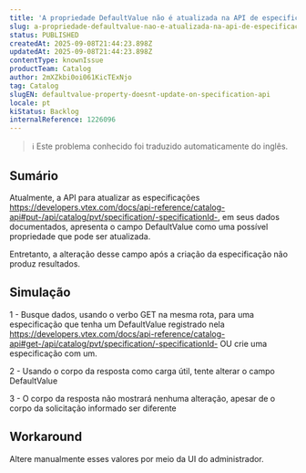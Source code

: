 ```yaml
---
title: 'A propriedade DefaultValue não é atualizada na API de especificação'
slug: a-propriedade-defaultvalue-nao-e-atualizada-na-api-de-especificacao
status: PUBLISHED
createdAt: 2025-09-08T21:44:23.898Z
updatedAt: 2025-09-08T21:44:23.898Z
contentType: knownIssue
productTeam: Catalog
author: 2mXZkbi0oi061KicTExNjo
tag: Catalog
slugEN: defaultvalue-property-doesnt-update-on-specification-api
locale: pt
kiStatus: Backlog
internalReference: 1226096
---
```


>ℹ️ Este problema conhecido foi traduzido automaticamente do inglês.

## Sumário


Atualmente, a API para atualizar as especificações https://developers.vtex.com/docs/api-reference/catalog-api#put-/api/catalog/pvt/specification/-specificationId-, em seus dados documentados, apresenta o campo DefaultValue como uma possível propriedade que pode ser atualizada.

Entretanto, a alteração desse campo após a criação da especificação não produz resultados.
## Simulação


1 - Busque dados, usando o verbo GET na mesma rota, para uma especificação que tenha um DefaultValue registrado nela https://developers.vtex.com/docs/api-reference/catalog-api#get-/api/catalog/pvt/specification/-specificationId- OU crie uma especificação com um.

2 - Usando o corpo da resposta como carga útil, tente alterar o campo DefaultValue

3 - O corpo da resposta não mostrará nenhuma alteração, apesar de o corpo da solicitação informado ser diferente
## Workaround


Altere manualmente esses valores por meio da UI do administrador.